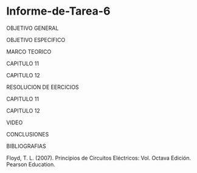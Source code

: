 # Informe-de-Tarea-6

OBJETIVO GENERAL 

OBJETIVO ESPECIFICO

MARCO TEORICO

CAPITULO 11

CAPITULO 12

RESOLUCION DE EERCICIOS 

CAPITULO 11

CAPITULO 12

VIDEO



CONCLUSIONES



BIBLIOGRAFIAS

Floyd, T. L. (2007). Principios de Circuitos Eléctricos: Vol. Octava Edición. Pearson Education.
